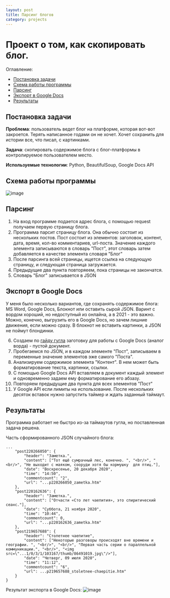 ```yaml
---
layout: post
title: Парсинг блогов
category: projects
---
```

# Проект о том, как скопировать блог. 


Оглавление: 
- [Постановка задачи](#task)
- [Схема работы программы](#schema)
- [Парсинг](#parsing)
- [Экспорт в Google Docs](#export)
- [Результаты](#result)



## <a name="task">Постановка задачи</a>

**Проблема**: пользователь ведет блог на платформе, которая вот-вот закроется. Терять написанное годами он не хочет. Хочет сохранить для истории все, что писал, с картинками.

**Задача**: скопировать содержимое блога с блог-платформы в контролируемое пользователем место. 

**Используемые технологии**: Python, BeautifulSoup, Google Docs API


## <a name="schema">Схема работы программы</a>

![image](https://user-images.githubusercontent.com/5080414/109401042-621e3b80-795d-11eb-844a-a0ca5dd1b093.png)


## <a name="parsing">Парсинг</a>

1. На вход программе подается адрес блога, с помощью request получаем первую страницу блога.
2. Программа парсит страницу блога. Она обычно состоит из нескольких постов. Пост состоит из элементов: заголовок, контент, дата, время, кол-во комментариев, url-поста. Значение каждого элемента записываются в словарь "Пост", этот словарь затем добавляется в качестве элемента словаря "Блог"
3. После парсинга всей страницы, ищется ссылка на следующую страницу, и следующая страница загружается.  
4. Предыдущие два пункта повторяеем, пока страницы не закончатся.
5. Словарь "Блог" записывается в JSON

## <a name="export">Экспорт в Google Docs</a>

У меня было несколько вариантов, где сохранять содержимое блога: MS Word, Google Docs, Блокнот или оставить сырой JSON. Варинт с вордом хороший, но недоступный из онлайна, а в 2021 - это важно. Можно, конечно, выгрузить его в Google Docs, но зачем лишние движения, если можно сразу. В блокнот не вставить картинки, а JSON не поймут блондинки. 

6. Создаем по [гайду гугла](https://developers.google.com/docs/api/quickstart/python#step_3_set_up_the_sample) заготовку для работы с Google Docs (аналог ворда) - пустой документ.
7. Пробегаемся по JSON, и в каждом элементе "Пост", записываем в переменные значение элементов эже самого "Поста". 
8. Анализируем содержимое элемента "Контент". В нем может быть форматирование текста, картинки, ссылки.
9. С помощью Google Docs API вставляем в документ каждый элемент и одновременно задаем ему форматирование его абзазу. 
10. Повторяем предыдущие два пункта для всех элементов "Пост"
11. У Google API если лимиты на использование. После нескольких десяток вставок нужно запустить таймер и ждать заданный таймаут. 


## <a name="result">Результаты</a>
Программа работает не быстро из-за таймаутов гугла, но поставленная задача решена.

Часть сформированного JSON случайного блога:
```
...
    "post220266050": {
        "header": "Заметка.",
        "content": ["Тот ещё сумрачный лес, конечно. ", "<br/>", "<br/>", "Не выходит с маяком, сооруди хотя бы кормушку  для птиц."],
        "date": "Воскресенье, 20 декабря 2020",
        "time": "14:50",
        "commentcount": "2",
        "url": "...p220266050_zametka.htm"
    },
    "post220162636": {
        "header": "Заметка.",
        "content": ["Отчасти «Сто лет чаепития», это спиритический сеанс."],
        "date": "Суббота, 21 ноября 2020",
        "time": "10:44",
        "commentcount": 0,
        "url": "...p220162636_zametka.htm"
    },
    "post219657688": {
        "header": "Столетнее чаепитие",
        "content": ["Некоторые разговоры происходят вне времени и географии. ", "<br/>", "<br/>", "Первая часть серии о параллельной коммуникации.", "<br/>", "<img src=\"...1/0/3/1/103167/thumb/86491019.jpg\"/>"],
        "date": "Четверг, 09 июля 2020",
        "time": "11:12",
        "commentcount": "6",
        "url": ...p219657688_stoletnee-chaepitie.htm"
    }
}
```

Результат экспорта в Google Docs:
![image](https://user-images.githubusercontent.com/5080414/109401051-7104ee00-795d-11eb-9128-5528725e2238.png)


